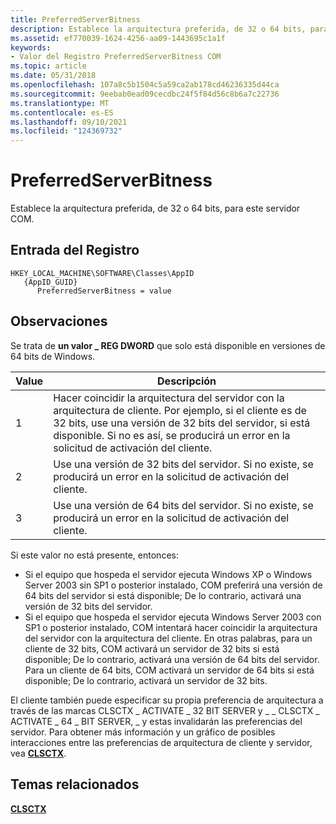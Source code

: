 ```yaml
---
title: PreferredServerBitness
description: Establece la arquitectura preferida, de 32 o 64 bits, para este servidor COM.
ms.assetid: ef770039-1624-4256-aa09-1443695c1a1f
keywords:
- Valor del Registro PreferredServerBitness COM
ms.topic: article
ms.date: 05/31/2018
ms.openlocfilehash: 107a8c5b1504c5a59ca2ab178cd46236335d44ca
ms.sourcegitcommit: 9eebab0ead09cecdbc24f5f84d56c8b6a7c22736
ms.translationtype: MT
ms.contentlocale: es-ES
ms.lasthandoff: 09/10/2021
ms.locfileid: "124369732"
---
```

# <a name="preferredserverbitness"></a>PreferredServerBitness

Establece la arquitectura preferida, de 32 o 64 bits, para este servidor COM.

## <a name="registry-entry"></a>Entrada del Registro

```
HKEY_LOCAL_MACHINE\SOFTWARE\Classes\AppID
   {AppID_GUID}
      PreferredServerBitness = value
```

## <a name="remarks"></a>Observaciones

Se trata de **un valor \_ REG DWORD** que solo está disponible en versiones de 64 bits de Windows.



| Value | Descripción                                                                                                                                                                                                |
|-------|------------------------------------------------------------------------------------------------------------------------------------------------------------------------------------------------------------|
| 1     | Hacer coincidir la arquitectura del servidor con la arquitectura de cliente. Por ejemplo, si el cliente es de 32 bits, use una versión de 32 bits del servidor, si está disponible. Si no es así, se producirá un error en la solicitud de activación del cliente. |
| 2     | Use una versión de 32 bits del servidor. Si no existe, se producirá un error en la solicitud de activación del cliente.                                                                                                      |
| 3     | Use una versión de 64 bits del servidor. Si no existe, se producirá un error en la solicitud de activación del cliente.                                                                                                      |



 

Si este valor no está presente, entonces:

-   Si el equipo que hospeda el servidor ejecuta Windows XP o Windows Server 2003 sin SP1 o posterior instalado, COM preferirá una versión de 64 bits del servidor si está disponible; De lo contrario, activará una versión de 32 bits del servidor.
-   Si el equipo que hospeda el servidor ejecuta Windows Server 2003 con SP1 o posterior instalado, COM intentará hacer coincidir la arquitectura del servidor con la arquitectura del cliente. En otras palabras, para un cliente de 32 bits, COM activará un servidor de 32 bits si está disponible; De lo contrario, activará una versión de 64 bits del servidor. Para un cliente de 64 bits, COM activará un servidor de 64 bits si está disponible; De lo contrario, activará un servidor de 32 bits.

El cliente también puede especificar su propia preferencia de arquitectura a través de las marcas CLSCTX \_ ACTIVATE \_ 32 BIT SERVER y \_ \_ CLSCTX \_ ACTIVATE \_ 64 \_ BIT SERVER, \_ y estas invalidarán las preferencias del servidor. Para obtener más información y un gráfico de posibles interacciones entre las preferencias de arquitectura de cliente y servidor, vea [**CLSCTX**](/windows/win32/api/wtypesbase/ne-wtypesbase-clsctx).

## <a name="related-topics"></a>Temas relacionados

<dl> <dt>

[**CLSCTX**](/windows/win32/api/wtypesbase/ne-wtypesbase-clsctx)
</dt> </dl>

 

 
